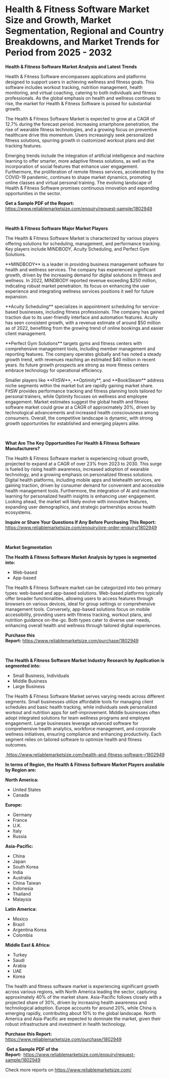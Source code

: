 <p><h1>Health & Fitness Software Market Size and Growth, Market Segmentation, Regional and Country Breakdowns, and Market Trends for Period from 2025 -  2032</h1></p><p><strong>Health & Fitness Software Market Analysis and Latest Trends</strong></p>
<p><p>Health & Fitness Software encompasses applications and platforms designed to support users in achieving wellness and fitness goals. This software includes workout tracking, nutrition management, health monitoring, and virtual coaching, catering to both individuals and fitness professionals. As the global emphasis on health and wellness continues to rise, the market for Health & Fitness Software is poised for substantial growth. </p><p>The Health & Fitness Software Market is expected to grow at a CAGR of 12.7% during the forecast period. Increasing smartphone penetration, the rise of wearable fitness technologies, and a growing focus on preventive healthcare drive this momentum. Users increasingly seek personalized fitness solutions, spurring growth in customized workout plans and diet tracking features. </p><p>Emerging trends include the integration of artificial intelligence and machine learning to offer smarter, more adaptive fitness solutions, as well as the incorporation of social features that enhance user engagement. Furthermore, the proliferation of remote fitness services, accelerated by the COVID-19 pandemic, continues to shape market dynamics, promoting online classes and virtual personal training. The evolving landscape of Health & Fitness Software promises continuous innovation and expanding opportunities in the sector.</p></p>
<p><strong>Get a Sample PDF of the Report:&nbsp;</strong> <a href="https://www.reliablemarketsize.com/enquiry/request-sample/1802949?utm_campaign=1840&utm_medium=2&utm_source=Github&utm_content=ia&utm_term=10032025&utm_id=health-fitness-software">https://www.reliablemarketsize.com/enquiry/request-sample/1802949</a></p>
<p>&nbsp;</p>
<p><strong>Health & Fitness Software Major Market Players</strong></p>
<p><p>The Health & Fitness Software Market is characterized by various players offering solutions for scheduling, management, and performance tracking. Key players include MINDBODY, Acuity Scheduling, and Perfect Gym Solutions.</p><p>**MINDBODY** is a leader in providing business management software for health and wellness services. The company has experienced significant growth, driven by the increasing demand for digital solutions in fitness and wellness. In 2022, MINDBODY reported revenue exceeding $250 million, indicating robust market penetration. Its focus on enhancing the user experience and integrating wellness services positions it well for future expansion.</p><p>**Acuity Scheduling** specializes in appointment scheduling for service-based businesses, including fitness professionals. The company has gained traction due to its user-friendly interface and automation features. Acuity has seen consistent growth, with a revenue estimate of around $50 million as of 2022, benefiting from the growing trend of online bookings and easier client management. </p><p>**Perfect Gym Solutions** targets gyms and fitness centers with comprehensive management tools, including member management and reporting features. The company operates globally and has noted a steady growth trend, with revenues reaching an estimated $40 million in recent years. Its future growth prospects are strong as more fitness centers embrace technology for operational efficiency.</p><p>Smaller players like **FitSW**, **Optimity**, and **BookSteam** address niche segments within the market but are rapidly gaining market share. FitSW provides performance tracking and fitness planning tools tailored for personal trainers, while Optimity focuses on wellness and employee engagement. Market estimates suggest the global health and fitness software market could grow at a CAGR of approximately 20%, driven by technological advancements and increased health consciousness among consumers. Overall, the competitive landscape is dynamic, with strong growth opportunities for established and emerging players alike.</p></p>
<p>&nbsp;</p>
<p><strong>What Are The Key Opportunities For Health & Fitness Software Manufacturers?</strong></p>
<p><p>The Health & Fitness Software market is experiencing robust growth, projected to expand at a CAGR of over 23% from 2023 to 2030. This surge is fueled by rising health awareness, increased adoption of wearable technology, and a growing emphasis on personalized fitness solutions. Digital health platforms, including mobile apps and telehealth services, are gaining traction, driven by consumer demand for convenient and accessible health management tools. Furthermore, the integration of AI and machine learning for personalized health insights is enhancing user engagement. Looking ahead, the market will likely evolve with innovative features, expanding user demographics, and strategic partnerships across health ecosystems.</p></p>
<p><strong>Inquire or Share Your Questions If Any Before Purchasing This Report:</strong> <a href="https://www.reliablemarketsize.com/enquiry/pre-order-enquiry/1802949?utm_campaign=1840&utm_medium=2&utm_source=Github&utm_content=ia&utm_term=10032025&utm_id=health-fitness-software">https://www.reliablemarketsize.com/enquiry/pre-order-enquiry/1802949</a></p>
<p>&nbsp;</p>
<p><strong>Market Segmentation</strong></p>
<p><strong>The Health & Fitness Software Market Analysis by types is segmented into:</strong></p>
<p><ul><li>Web-based</li><li>App-based</li></ul></p>
<p><p>The Health & Fitness Software market can be categorized into two primary types: web-based and app-based solutions. Web-based platforms typically offer broader functionalities, allowing users to access features through browsers on various devices, ideal for group settings or comprehensive management tools. Conversely, app-based solutions focus on mobile accessibility, providing users with fitness tracking, workout plans, and nutrition guidance on-the-go. Both types cater to diverse user needs, enhancing overall health and wellness through tailored digital experiences.</p></p>
<p><strong>Purchase this Report:&nbsp;</strong><a href="https://www.reliablemarketsize.com/purchase/1802949?utm_campaign=1840&utm_medium=2&utm_source=Github&utm_content=ia&utm_term=10032025&utm_id=health-fitness-software">https://www.reliablemarketsize.com/purchase/1802949</a></p>
<p>&nbsp;</p>
<p><strong>The Health & Fitness Software Market Industry Research by Application is segmented into:</strong></p>
<p><ul><li>Small Business, Individuals</li><li>Middle Business</li><li>Large Business</li></ul></p>
<p><p>The Health & Fitness Software Market serves varying needs across different segments. Small businesses utilize affordable tools for managing client schedules and basic health tracking, while individuals seek personalized workout and nutrition apps for self-improvement. Middle businesses often adopt integrated solutions for team wellness programs and employee engagement. Large businesses leverage advanced software for comprehensive health analytics, workforce management, and corporate wellness initiatives, ensuring compliance and enhancing productivity. Each segment relies on tailored software to optimize health and fitness outcomes.</p></p>
<p><a href="https://www.reliablemarketsize.com/health-and-fitness-software-r1802949?utm_campaign=1840&utm_medium=2&utm_source=Github&utm_content=ia&utm_term=10032025&utm_id=health-fitness-software">&nbsp;https://www.reliablemarketsize.com/health-and-fitness-software-r1802949</a></p>
<p><strong>In terms of Region, the Health & Fitness Software Market Players available by Region are:</strong></p>
<p>
    <p> <strong> North America: </strong>
        <ul>
            <li>United States</li>
            <li>Canada</li>
        </ul>
        </p> 
    <p> <strong> Europe: </strong>
        <ul>
            <li>Germany</li>
            <li>France</li>
            <li>U.K.</li>
            <li>Italy</li>
            <li>Russia</li>
        </ul>
        </p> 
    <p> <strong> Asia-Pacific: </strong>
        <ul>
            <li>China</li>
            <li>Japan</li>
            <li>South Korea</li>
            <li>India</li>
            <li>Australia</li>
            <li>China Taiwan</li>
            <li>Indonesia</li>
            <li>Thailand</li>
            <li>Malaysia</li>
        </ul>
        </p> 
    <p> <strong> Latin America: </strong>
        <ul>
            <li>Mexico</li>
            <li>Brazil</li>
            <li>Argentina Korea</li>
            <li>Colombia</li>
        </ul>
        </p> 
    <p> <strong> Middle East & Africa: </strong>
        <ul>
            <li>Turkey</li>
            <li>Saudi</li>
            <li>Arabia</li>
            <li>UAE</li>
            <li>Korea</li>
        </ul>
    </p>
    </p>
<p><p>The health and fitness software market is experiencing significant growth across various regions, with North America leading the sector, capturing approximately 40% of the market share. Asia-Pacific follows closely with a projected share of 30%, driven by increasing health awareness and technological adoption. Europe accounts for around 20%, while China is emerging rapidly, contributing about 10% to the global landscape. North America and Asia-Pacific are expected to dominate the market, given their robust infrastructure and investment in health technology.</p></p>
<p><strong>Purchase this Report: </strong><a href="https://www.reliablemarketsize.com/purchase/1802949?utm_campaign=1840&utm_medium=2&utm_source=Github&utm_content=ia&utm_term=10032025&utm_id=health-fitness-software">https://www.reliablemarketsize.com/purchase/1802949</a></p>
<p>&nbsp;<strong>Get a Sample PDF of the Report:&nbsp;&nbsp;</strong><a href="https://www.reliablemarketsize.com/enquiry/request-sample/1802949?utm_campaign=1840&utm_medium=2&utm_source=Github&utm_content=ia&utm_term=10032025&utm_id=health-fitness-software">https://www.reliablemarketsize.com/enquiry/request-sample/1802949</a></p>
<p><strong></strong></p>
<p>Check more reports on <a href="https://www.reliablemarketsize.com/?utm_campaign=1840&utm_medium=2&utm_source=Github&utm_content=ia&utm_term=10032025&utm_id=health-fitness-software">https://www.reliablemarketsize.com/</a></p>